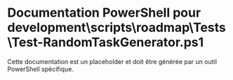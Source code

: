# Documentation PowerShell pour development\scripts\roadmap\Tests\Test-RandomTaskGenerator.ps1

Cette documentation est un placeholder et doit être générée par un outil PowerShell spécifique.
